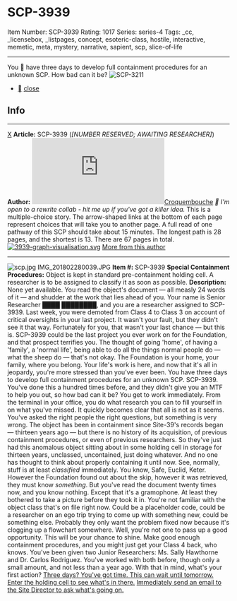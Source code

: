 # SCP-3939
Item Number: SCP-3939
Rating: 1017
Series: series-4
Tags: _cc, _licensebox, _listpages, concept, esoteric-class, hostile, interactive, memetic, meta, mystery, narrative, sapient, scp, slice-of-life

---

You 🫵 have three days to develop full containment procedures for an unknown SCP. How bad can it be?
![SCP-3211](https://scp-wiki.wdfiles.com/local--files/scp-3939/scp.jpg)
  * [](javascript:;)
[close](javascript:;)
## Info
* * *
[X](javascript:;)
**Article:** SCP-3939 (_[NUMBER RESERVED; AWAITING RESEARCHER]_)
**Author:** [![Croquembouche](https://www.wikidot.com/avatar.php?userid=2893766&amp;size=small&amp;timestamp=1742994121)](http://www.wikidot.com/user:info/croquembouche)[Croquembouche](http://www.wikidot.com/user:info/croquembouche)
_📝 I'm open to a rewrite collab - hit me up if you've got a killer idea._
This is a multiple-choice story. The arrow-shaped links at the bottom of each page represent choices that will take you to another page.
A full read of one pathway of this SCP should take about 15 minutes. The longest path is 28 pages, and the shortest is 13. There are 67 pages in total.
[![3939-graph-visualisation.svg](https://scp-wiki.wdfiles.com/local--resized-images/scp-3939/3939-graph-visualisation.svg/medium.jpg)](https://scp-wiki.wdfiles.com/local--files/scp-3939/3939-graph-visualisation.svg)
[More from this author](/croquembouche)
* * *

![scp.jpg](https://scp-wiki.wdfiles.com/local--files/scp-3939/scp.jpg)
IMG_201802280039.JPG
**Item #:** SCP-3939
**Special Containment Procedures:** Object is kept in standard pre-containment holding cell. A researcher is to be assigned to classify it as soon as possible.
**Description:** None yet available.
You read the object's document — all measly 24 words of it — and shudder at the work that lies ahead of you.
Your name is Senior Researcher ████ ████████, and you are a researcher assigned to SCP-3939.
Last week, you were demoted from Class 4 to Class 3 on account of critical oversights in your last project. It wasn't your fault, but they didn't see it that way. Fortunately for you, that wasn't your last chance — but this is. SCP-3939 could be the last project you ever work on for the Foundation, and that prospect terrifies you. The thought of going 'home', of having a 'family', a 'normal life', being able to do all the things normal people do — what the sheep do — that's not okay. The Foundation is your home, your family, where you belong. Your life's work is here, and now that it's all in jeopardy, you're more stressed than you've ever been.
You have three days to develop full containment procedures for an unknown SCP. SCP-3939. You've done this a hundred times before, and they didn't give you an MTF to help you out, so how bad can it be?
You get to work immediately. From the terminal in your office, you do what research you can to fill yourself in on what you've missed. It quickly becomes clear that all is not as it seems. You've asked the right people the right questions, but something is very wrong. The object has been in containment since Site-39's records began — thirteen years ago — but there is no history of its acquisition, of previous containment procedures, or even of previous researchers.
So they've just had this anomalous object sitting about in some holding cell in storage for thirteen years, unclassed, uncontained, just doing whatever. And no one has thought to think about properly containing it until now.
See, normally, stuff is at least _classified_ immediately. You know, Safe, Euclid, Keter. However the Foundation found out about the skip, however it was retrieved, they must know _something_. But you've read the document twenty times now, and you know nothing. Except that it's a gramophone. At least they bothered to take a picture before they took it in.
You're not familiar with the object class that's on file right now. Could be a placeholder code, could be a researcher on an ego trip trying to come up with something new, could be something else. Probably they only want the problem fixed now because it's clogging up a flowchart somewhere. Well, you're not one to pass up a good opportunity. This will be your chance to shine. Make good enough containment procedures, and you might just get your Class 4 back, who knows.
You've been given two Junior Researchers: Ms. Sally Hawthorne and Dr. Carlos Rodriguez. You've worked with both before, though only a small amount, and not less than a year ago.
With that in mind, what's your first action?
[Three days? You've got time. This can wait until tomorrow.](https://scp-wiki.wikidot.com/scp-3939/offset/33)
[Enter the holding cell to see what's in there.](https://scp-wiki.wikidot.com/scp-3939/offset/9)
[Immediately send an email to the Site Director to ask what's going on.](https://scp-wiki.wikidot.com/scp-3939/offset/49)